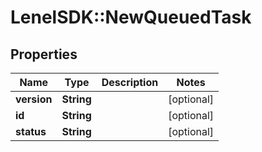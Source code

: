 # LenelSDK::NewQueuedTask

## Properties
Name | Type | Description | Notes
------------ | ------------- | ------------- | -------------
**version** | **String** |  | [optional] 
**id** | **String** |  | [optional] 
**status** | **String** |  | [optional] 


